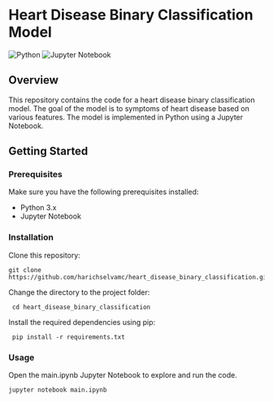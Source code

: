 # Heart Disease Binary Classification Model

![Python](https://img.shields.io/badge/Python-3.x-blue.svg)
![Jupyter Notebook](https://img.shields.io/badge/Jupyter%20Notebook-yes-orange.svg)

## Overview

This repository contains the code for a heart disease binary classification model. The goal of the model is to symptoms of heart disease based on various features. The model is implemented in Python using a Jupyter Notebook.

## Getting Started

### Prerequisites

Make sure you have the following prerequisites installed:

- Python 3.x
- Jupyter Notebook

### Installation

Clone this repository:

   ```
 git clone https://github.com/harichselvamc/heart_disease_binary_classification.git

   ```
  




Change the directory to the project folder:

   ```
    cd heart_disease_binary_classification
   ```



Install the required dependencies using pip:

   ```
    pip install -r requirements.txt
   ```

### Usage

Open the main.ipynb Jupyter Notebook to explore and run the code.

```
jupyter notebook main.ipynb
```
